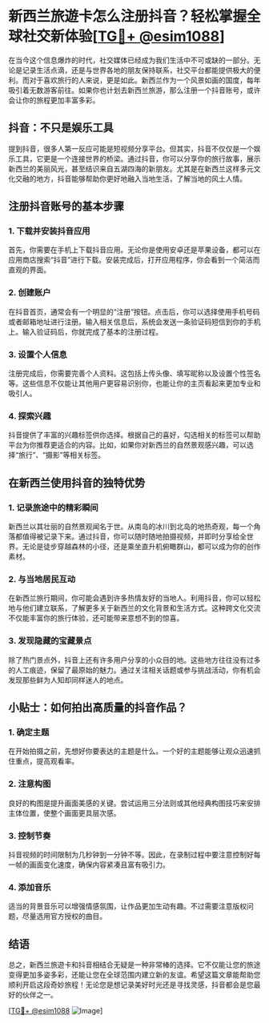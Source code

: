 # 新西兰旅遊卡怎么注册抖音？轻松掌握全球社交新体验[[TG💪+ @esim1088](https://t.me/s/esim1088)]

在当今这个信息爆炸的时代，社交媒体已经成为我们生活中不可或缺的一部分。无论是记录生活点滴，还是与世界各地的朋友保持联系，社交平台都能提供极大的便利。而对于喜欢旅行的人来说，更是如此。新西兰作为一个风景如画的国度，每年吸引着无数游客前往。如果你也计划去新西兰旅游，那么注册一个抖音账号，或许会让你的旅程更加丰富多彩。

## 抖音：不只是娱乐工具

提到抖音，很多人第一反应可能是短视频分享平台。但其实，抖音不仅仅是一个娱乐工具，它更是一个连接世界的桥梁。通过抖音，你可以分享你的旅行故事，展示新西兰的美丽风光，甚至结识来自五湖四海的新朋友。尤其是在新西兰这样多元文化交融的地方，抖音能够帮助你更好地融入当地生活，了解当地的风土人情。

## 注册抖音账号的基本步骤

### 1. 下载并安装抖音应用

首先，你需要在手机上下载抖音应用。无论你是使用安卓还是苹果设备，都可以在应用商店搜索“抖音”进行下载。安装完成后，打开应用程序，你会看到一个简洁而直观的界面。

### 2. 创建账户

在抖音首页，通常会有一个明显的“注册”按钮。点击后，你可以选择使用手机号码或者邮箱地址进行注册。输入相关信息后，系统会发送一条验证码短信到你的手机上。输入验证码后，你就完成了基本的注册过程。

### 3. 设置个人信息

注册完成后，你需要完善个人资料。这包括上传头像、填写昵称以及设置个性签名等。这些信息不仅能让其他用户更容易识别你，也能让你的主页看起来更加专业和吸引人。

### 4. 探索兴趣

抖音提供了丰富的兴趣标签供你选择。根据自己的喜好，勾选相关的标签可以帮助平台为你推荐更适合的内容。比如，如果你对新西兰的自然景观感兴趣，可以选择“旅行”、“摄影”等相关标签。

## 在新西兰使用抖音的独特优势

### 1. 记录旅途中的精彩瞬间

新西兰以其壮丽的自然景观闻名于世。从南岛的冰川到北岛的地热奇观，每一个角落都值得被记录下来。通过抖音，你可以随时随地拍摄视频，并即时分享给全世界。无论是徒步穿越森林的小径，还是乘坐直升机俯瞰群山，都可以成为你的创作素材。

### 2. 与当地居民互动

在新西兰旅行期间，你可能会遇到许多热情友好的当地人。利用抖音，你可以轻松地与他们建立联系，了解更多关于新西兰的文化背景和生活方式。这种跨文化交流不仅能丰富你的旅行体验，还可能带来意想不到的惊喜。

### 3. 发现隐藏的宝藏景点

除了热门景点外，抖音上还有许多用户分享的小众目的地。这些地方往往没有过多的人工痕迹，保留了最原始的魅力。通过关注相关话题或参与挑战活动，你有机会发现那些鲜为人知却同样迷人的地点。

## 小贴士：如何拍出高质量的抖音作品？

### 1. 确定主题

在开始拍摄之前，先想好你要表达的主题是什么。一个好的主题能够让观众迅速抓住重点，提高观看率。

### 2. 注意构图

良好的构图是提升画面美感的关键。尝试运用三分法则或其他经典构图技巧来安排主体位置，使整个画面更具层次感。

### 3. 控制节奏

抖音视频的时间限制为几秒钟到一分钟不等。因此，在录制过程中要注意控制好每一帧的画面变化速度，确保内容紧凑且富有吸引力。

### 4. 添加音乐

适当的背景音乐可以增强情感氛围，让作品更加生动有趣。不过需要注意版权问题，尽量选用官方授权的曲目。

## 结语

总之，新西兰旅遊卡和抖音相结合无疑是一种非常棒的选择。它不仅能让您的旅途变得更加多姿多彩，还能让您在全球范围内建立新的友谊。希望这篇文章能帮助您顺利开启这段奇妙旅程！无论您是想记录美好时光还是寻找灵感，抖音都会是您最好的伙伴之一。

[[TG💪+ @esim1088](https://t.me/s/esim1088) ![Image](https://i.postimg.cc/4NQfJmqS/Snipaste-2025-05-13-00-14-12.png)]